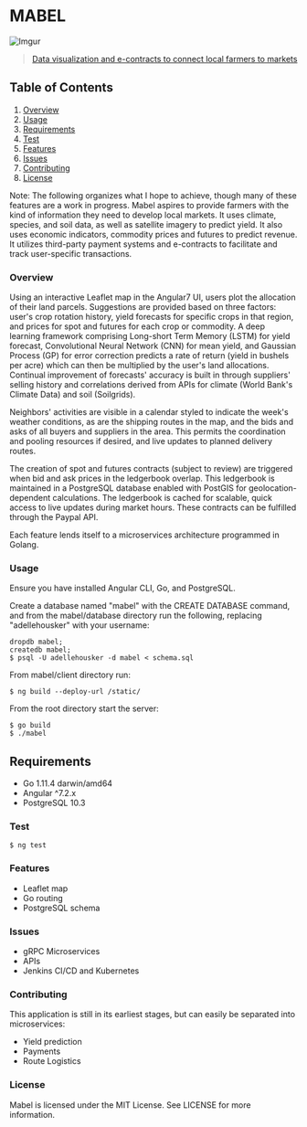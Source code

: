 # MABEL

![Imgur](https://i.imgur.com/v7VJa68.png)

> [Data visualization and e-contracts to connect local farmers to markets](https://housker.github.io/)

## Table of Contents


1. [Overview](#overview)
1. [Usage](#usage)
1. [Requirements](#requirements)
1. [Test](#test)
1. [Features](#features)
1. [Issues](#issues)
1. [Contributing](#contributing)
1. [License](#license)


Note: The following organizes what I hope to achieve, though many of these features are a work in progress. Mabel aspires to provide farmers with the kind of information they need to develop local markets. It uses climate, species, and soil data, as well as satellite imagery to predict yield. It also uses economic indicators, commodity prices and futures to predict revenue. It utilizes third-party payment systems and e-contracts to facilitate and track user-specific transactions.


### Overview

Using an interactive Leaflet map in the Angular7 UI, users plot the allocation of their land parcels. Suggestions are provided based on three factors: user's crop rotation history, yield forecasts for specific crops in that region, and prices for spot and futures for each crop or commodity. A deep learning framework comprising Long-short Term Memory (LSTM) for yield forecast, Convolutional Neural Network (CNN) for mean yield, and Gaussian Process (GP) for error correction predicts a rate of return (yield in bushels per acre) which can then be multiplied by the user's land allocations. Continual improvement of forecasts' accuracy is built in through suppliers' selling history and correlations derived from APIs for climate (World Bank's Climate Data) and soil (Soilgrids). 


Neighbors' activities are visible in a calendar styled to indicate the week's weather conditions, as are the shipping routes in the map, and the bids and asks of all buyers and suppliers in the area. This permits the coordination and pooling resources if desired, and live updates to planned delivery routes.


The creation of spot and futures contracts (subject to review) are triggered when bid and ask prices in the ledgerbook overlap. This ledgerbook is maintained in a PostgreSQL database enabled with PostGIS for geolocation-dependent calculations. The ledgerbook is cached for scalable, quick access to live updates during market hours. These contracts can be fulfilled through the Paypal API.


Each feature lends itself to a microservices architecture programmed in Golang.


### Usage

Ensure you have installed Angular CLI, Go, and PostgreSQL.

Create a database named "mabel" with the CREATE DATABASE command, and from the mabel/database directory run the following, replacing "adellehousker" with your username:
```
dropdb mabel;
createdb mabel;
$ psql -U adellehousker -d mabel < schema.sql
```

From mabel/client directory run:
```
$ ng build --deploy-url /static/
```

From the root directory start the server:
```
$ go build
$ ./mabel
```

## Requirements

- Go 1.11.4 darwin/amd64
- Angular ^7.2.x
- PostgreSQL 10.3


### Test

```
$ ng test
```


### Features

+ Leaflet map
+ Go routing
+ PostgreSQL schema

### Issues

+ gRPC Microservices
+ APIs
+ Jenkins CI/CD and Kubernetes

### Contributing

This application is still in its earliest stages, but can easily be separated into microservices:

+ Yield prediction
+ Payments
+ Route Logistics

### License

Mabel is licensed under the MIT License. See LICENSE for more information.
